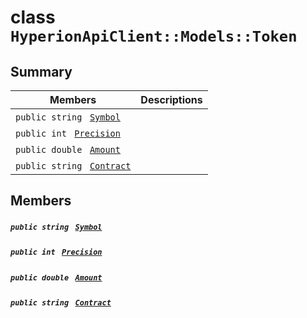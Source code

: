 # class `HyperionApiClient::Models::Token` 

## Summary

 Members                                | Descriptions                                
----------------------------------------|---------------------------------------------
`public string ` [`Symbol`](#class_hyperion_api_client_1_1_models_1_1_token_1a598b75bfd99d152464ba0da8db597986) | 
`public int ` [`Precision`](#class_hyperion_api_client_1_1_models_1_1_token_1a42c66e1f66f4905f05cc0e4cf5b1aff0) | 
`public double ` [`Amount`](#class_hyperion_api_client_1_1_models_1_1_token_1a55bff9c718e88294f5939ab15d15578b) | 
`public string ` [`Contract`](#class_hyperion_api_client_1_1_models_1_1_token_1a9b4baf8484b98d89513d7776a8877d0e) | 

## Members

##### `public string ` [`Symbol`](#class_hyperion_api_client_1_1_models_1_1_token_1a598b75bfd99d152464ba0da8db597986) 

##### `public int ` [`Precision`](#class_hyperion_api_client_1_1_models_1_1_token_1a42c66e1f66f4905f05cc0e4cf5b1aff0) 

##### `public double ` [`Amount`](#class_hyperion_api_client_1_1_models_1_1_token_1a55bff9c718e88294f5939ab15d15578b) 

##### `public string ` [`Contract`](#class_hyperion_api_client_1_1_models_1_1_token_1a9b4baf8484b98d89513d7776a8877d0e) 

